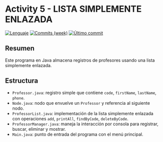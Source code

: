 

# Activity 5 - LISTA SIMPLEMENTE ENLAZADA

[![Lenguaje](https://img.shields.io/github/languages/top/Nath-Maya/Data-structure?color=blue&label=Lenguaje)](https://github.com/Nath-Maya/Data-structure/tree/main/Activity_5) [![Commits (week)](https://img.shields.io/github/commit-activity/w/Nath-Maya/Data-structure?label=Commits%20(week))](https://github.com/Nath-Maya/Data-structure/commits/main) [![Último commit](https://img.shields.io/github/last-commit/Nath-Maya/Data-structure?label=%C3%9Altimo%20commit)](https://github.com/Nath-Maya/Data-structure/commits/main)

Resumen
-------
Este programa en Java almacena registros de profesores usando una lista simplemente enlazada.

Estructura
----------
- `Professor.java`: registro simple que contiene `code`, `firstName`, `lastName`, `phone`.
- `Node.java`: nodo que envuelve un `Professor` y referencia al siguiente nodo.
- `ProfessorList.java`: implementación de la lista simplemente enlazada con operaciones `add`, `printAll`, `findByCode`, `deleteByCode`.
- `ProfessorManager.java`: maneja la interacción por consola para registrar, buscar, eliminar y mostrar.
- `Main.java`: punto de entrada del programa con el menú principal.


